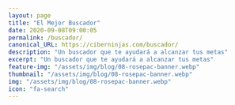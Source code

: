 ```yaml
---
layout: page
title: "El Mejor Buscador"
date: 2020-09-08T09:00:05
permalink: /buscador/
canonical_URL: https://ciberninjas.com/buscador/
description: "Un buscador que te ayudará a alcanzar tus metas"
excerpt: "Un buscador que te ayudará a alcanzar tus metas"
feature-img: "/assets/img/blog/08-rosepac-banner.webp"
thumbnail: "/assets/img/blog/08-rosepac-banner.webp"
img: "/assets/img/blog/08-rosepac-banner.webp"
icon: "fa-search"
---
```


<script async src="https://cse.google.com/cse.js?cx=034f449078f9bd39e"></script>
<div class="gcse-search"></div>

<!-- <script async src='https://cse.google.com/cse.js?cx=034f449078f9bd39e'></script><div class="gcse-searchbox-only"></div>
</div>
<div>
<script async src='https://cse.google.com/cse.js?cx=034f449078f9bd39e'></script><div class="gcse-searchresults-only"></div>
</div> -->
